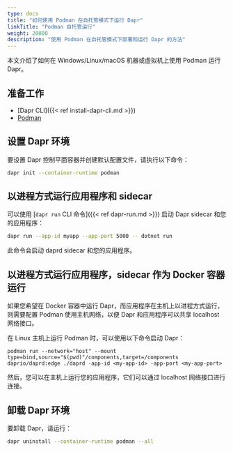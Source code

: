```yaml
---
type: docs
title: "如何使用 Podman 在自托管模式下运行 Dapr"
linkTitle: "Podman 自托管运行"
weight: 20000
description: "使用 Podman 在自托管模式下部署和运行 Dapr 的方法"
---
```


本文介绍了如何在 Windows/Linux/macOS 机器或虚拟机上使用 Podman 运行 Dapr。

## 准备工作

- [Dapr CLI]({{< ref install-dapr-cli.md >}})
- [Podman](https://podman-desktop.io/downloads)

## 设置 Dapr 环境

要设置 Dapr 控制平面容器并创建默认配置文件，请执行以下命令：

```bash
dapr init --container-runtime podman
```

## 以进程方式运行应用程序和 sidecar

可以使用 [`dapr run` CLI 命令]({{< ref dapr-run.md >}}) 启动 Dapr sidecar 和您的应用程序：

```bash
dapr run --app-id myapp --app-port 5000 -- dotnet run
```

此命令会启动 daprd sidecar 和您的应用程序。

## 以进程方式运行应用程序，sidecar 作为 Docker 容器运行

如果您希望在 Docker 容器中运行 Dapr，而应用程序在主机上以进程方式运行，则需要配置 Podman 使用主机网络，以便 Dapr 和应用程序可以共享 localhost 网络接口。

在 Linux 主机上运行 Podman 时，可以使用以下命令启动 Dapr：

```shell
podman run --network="host" --mount type=bind,source="$(pwd)"/components,target=/components daprio/daprd:edge ./daprd -app-id <my-app-id> -app-port <my-app-port>
```

然后，您可以在主机上运行您的应用程序，它们可以通过 localhost 网络接口进行连接。

## 卸载 Dapr 环境

要卸载 Dapr，请运行：

```bash
dapr uninstall --container-runtime podman --all
